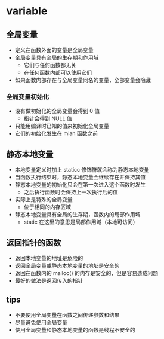 # variable
## 全局变量
- 定义在函数外面的变量是全局变量
- 全局变量具有全局的生存期和作用域
  - 它们与任何函数都无关
  - 在任何函数内部可以使用它们
- 如果函数内部存在与全局变量同名的变量，全部变量会隐藏

### 全局变量初始化
- 没有做初始化的全局变量会得到 0 值
  - 指针会得到 NULL 值
- 只能用编译时已知的值来初始化全局变量
- 它们的初始化发生在 mian 函数之前

## 静态本地变量
- 本地变量定义时加上 staticc 修饰符就会称为静态本地变量
- 当函数执行结束时，静态本地变量会继续存在并保持其值
- 静态本地变量的初始化只会在第一次进入这个函数时发生
  - 之后执行函数时会保持上一次执行后的值
- 实际上是特殊的全局变量
  - 位于相同的内存区域
- 静态本地变量具有全局的生存期，函数内的局部作用域
  - static 在这里的意思是局部作用域（本地可访问）

## 返回指针的函数
- 返回本地变量的地址是危险的
- 返回全局变量或静态本地变量的地址是安全的
- 返回在函数内的 malloc() 的内存是安全的，但是容易造成问题
- 最好的做法是返回传入的指针

## tips
- 不要使用全局变量在函数之间传递参数和结果
- 尽量避免使用全局变量
- 使用全局变量和静态本地变量的函数是线程不安全的